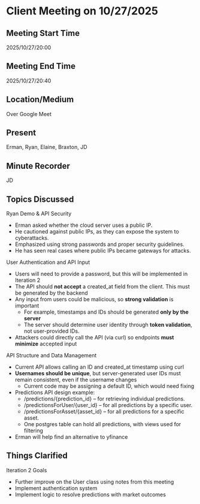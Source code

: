 # Client Meeting on 10/27/2025

## Meeting Start Time
2025/10/27/20:00

## Meeting End Time
2025/10/27/20:40

## Location/Medium
Over Google Meet

## Present
Erman, Ryan, Elaine, Braxton, JD

## Minute Recorder
JD

## Topics Discussed
Ryan Demo & API Security
- Erman asked whether the cloud server uses a public IP.
- He cautioned against public IPs, as they can expose the system to cyberattacks.
- Emphasized using strong passwords and proper security guidelines.
- He has seen real cases where public IPs became gateways for attacks.

User Authentication and API Input
- Users will need to provide a password, but this will be implemented in Iteration 2
- The API should **not accept** a created_at field from the client. This must be generated by the backend
- Any input from users could be malicious, so **strong validation** is important
  - For example, timestamps and IDs should be generated **only by the server**
  - The server should determine user identity through **token validation**, not user-provided IDs.
- Attackers could directly call the API (via curl) so endpoints **must minimize** accepted input

API Structure and Data Management
- Current API allows calling an ID and created_at timestamp using curl
- **Usernames should be unique**, but server-generated user IDs must remain consistent, even if the username changes
  - Current code may be assigning a default ID, which would need fixing
- Predictions API design example:
  - /predictions/{prediction_id} – for retrieving individual predictions.
  - /predictionsForUser/{user_id} – for all predictions by a specific user.
  - /predictionsForAsset/{asset_id} – for all predictions for a specific asset.
  - One postgres table can hold all predictions, with views used for filtering
- Erman will help find an alternative to yfinance

## Things Clarified
Iteration 2 Goals
- Further improve on the User class using notes from this meeting
- Implement authentication system
- Implement logic to resolve predictions with market outcomes
